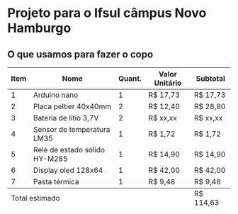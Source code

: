# Projeto para o Ifsul câmpus Novo Hamburgo

## O que usamos para fazer o copo
<body>
<table>
    <thead>
        <tr>
            <th>Item</th>
            <th>Nome</th>
            <th>Quant.</th>
            <th>Valor Unitário</th>
            <th>Subtotal</th>
        </tr>
    </thead>
    <tbody>
        <tr>
            <td>1</td>
            <td>Arduino nano</td>
            <td>1</td>
            <td>R$ 17,73</td>
            <td>R$ 17,73</td>
        </tr>
        <tr>
            <td>2</td>
            <td>Placa peltier 40x40mm</td>
            <td>2</td>
            <td>R$ 12,40</td>
            <td>R$ 28,80</td>
        </tr>
        <tr>
            <td>3</td>
            <td>Bateria de lítio 3,7V</td>
            <td>2</td>
            <td>R$ xx,xx</td>
            <td>R$ xx,xx</td>
        </tr>
        <tr>
            <td>4</td>
            <td>Sensor de temperatura LM35</td>
            <td>1</td>
            <td>R$ 1,72</td>
            <td>R$ 1,72</td>
        </tr>
        <tr>
            <td>5</td>
            <td>Relé de estado sólido HY-M285</td>
            <td>1</td>
            <td>R$ 14,90</td>
            <td>R$ 14,90</td>
        </tr>
        <tr>
            <td>6</td>
            <td>Display oled 128x64</td>
            <td>1</td>
            <td>R$ 42,00</td>
            <td>R$ 42,00</td>
        </tr>
        <tr>
            <td>7</td>
            <td>Pasta térmica</td>
            <td>1</td>
            <td>R$ 9,48</td>
            <td>R$ 9,48</td>
        </tr>
    </tbody>
    <tfoot>
        <tr>
            <td colspan="4">Total estimado</td>
            <td>R$ 114,63</td>
        </tr>
    </tfoot>
</table>

